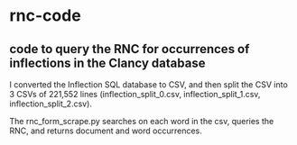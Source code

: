 # rnc-code
## code to query the RNC for occurrences of inflections in the Clancy database
I converted the Inflection SQL database to CSV, and then split the CSV into 3 CSVs of 221,552 lines (inflection_split_0.csv, inflection_split_1.csv, inflection_split_2.csv). 

The rnc_form_scrape.py searches on each word in the csv, queries the RNC, and returns document and word occurrences.
